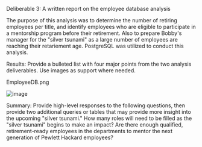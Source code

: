 Deliberable 3: A written report on the employee database analysis

The purpose of this analysis was to determine the number of retiring employees per title, and identify employees who are eligible to participate in a mentorship program before their retirement. Also to prepare Bobby's manager for the "silver tsunami" as a large number of employees are reaching their retariement age. PostgreSQL was utilized to conduct this analysis.

Results: Provide a bulleted list with four major points from the two analysis deliverables. Use images as support where needed.


EmployeeDB.png

![image](https://user-images.githubusercontent.com/79559910/117556682-7fe0de80-b039-11eb-8d5e-7ef108719a93.png)

Summary: Provide high-level responses to the following questions, then provide two additional queries or tables that may provide more insight into the upcoming "silver tsunami."
How many roles will need to be filled as the "silver tsunami" begins to make an impact?
Are there enough qualified, retirement-ready employees in the departments to mentor the next generation of Pewlett Hackard employees?
